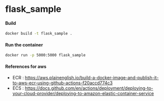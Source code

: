 # flask_sample


#### Build

```sh
docker build -t flask_sample .
```

#### Run the container

```sh
docker run -p 5000:5000 flask_sample
```

#### References for aws

- ECR : https://aws.plainenglish.io/build-a-docker-image-and-publish-it-to-aws-ecr-using-github-actions-f20accd774c3
- ECS : https://docs.github.com/en/actions/deployment/deploying-to-your-cloud-provider/deploying-to-amazon-elastic-container-service

